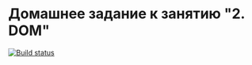 # Домашнее задание к занятию "2. DOM"

[![Build status](https://ci.appveyor.com/api/projects/status/slxaad8ybmuohv93?svg=true)](https://ci.appveyor.com/project/ZenkiOo/ahj-2-1)
